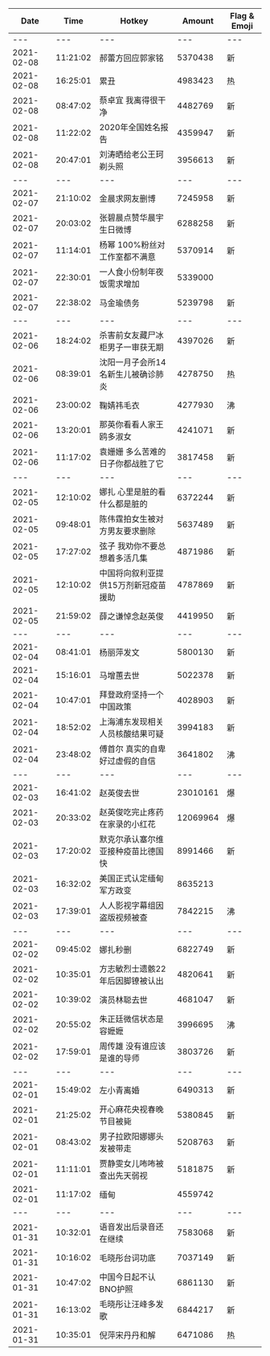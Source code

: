 Date | Time | Hotkey | Amount | Flag & Emoji 
--- | --- | --- | --- | ---
--- | --- | --- | --- | ---
2021-02-08|11:21:02|郝蕾方回应郭家铭|5370438|新 
2021-02-08|16:25:01|累丑|4983423|热 
2021-02-08|08:47:02|蔡卓宜 我离得很干净|4482769|新 
2021-02-08|11:22:02|2020年全国姓名报告|4359947|新 
2021-02-08|20:47:01|刘涛晒给老公王珂剃头照|3956613|新 
--- | --- | --- | --- | ---
2021-02-07|21:10:02|金晨求网友删博|7245958|新 
2021-02-07|20:03:02|张碧晨点赞华晨宇生日微博|6288258|新 
2021-02-07|11:14:01|杨幂 100%粉丝对工作室都不满意|5370914|新 
2021-02-07|22:30:01|一人食小份制年夜饭需求增加|5339000| 
2021-02-07|22:38:02|马金瑜债务|5239798|新 
--- | --- | --- | --- | ---
2021-02-06|18:24:02|杀害前女友藏尸冰柜男子一审获无期|4397026|新 
2021-02-06|08:39:01|沈阳一月子会所14名新生儿被确诊肺炎|4278750|热 
2021-02-06|23:00:02|鞠婧祎毛衣|4277930|沸 
2021-02-06|13:20:01|那英你看看人家王鸥多淑女|4241071|新 
2021-02-06|11:17:02|袁姗姗 多么苦难的日子你都战胜了它|3817458|新 
--- | --- | --- | --- | ---
2021-02-05|12:10:02|娜扎 心里是脏的看什么都是脏的|6372244|新 
2021-02-05|09:48:01|陈伟霆拍女生被对方男友要求删除|5637489|新 
2021-02-05|17:27:02|弦子 我劝你不要总想着多活几集|4871986|新 
2021-02-05|12:10:02|中国将向叙利亚提供15万剂新冠疫苗援助|4787869|新 
2021-02-05|21:59:02|薛之谦悼念赵英俊|4419950|新 
--- | --- | --- | --- | ---
2021-02-04|08:41:01|杨丽萍发文|5800130|新 
2021-02-04|15:16:01|马增蕙去世|5022378|新 
2021-02-04|10:47:01|拜登政府坚持一个中国政策|4028903|新 
2021-02-04|18:52:02|上海浦东发现相关人员核酸结果可疑|3994183|新 
2021-02-04|23:48:02|傅首尔 真实的自卑好过虚假的自信|3641802|沸 
--- | --- | --- | --- | ---
2021-02-03|16:41:02|赵英俊去世|23010161|爆 
2021-02-03|20:33:02|赵英俊吃完止疼药在家录的小红花|12069964|爆 
2021-02-03|17:20:02|默克尔承认塞尔维亚接种疫苗比德国快|8991466|新 
2021-02-03|16:32:02|美国正式认定缅甸军方政变|8635213| 
2021-02-03|17:39:01|人人影视字幕组因盗版视频被查|7842215|沸 
--- | --- | --- | --- | ---
2021-02-02|09:45:02|娜扎秒删|6822749|新 
2021-02-02|10:35:01|方志敏烈士遗骸22年后因脚镣被认出|4820641|新 
2021-02-02|10:39:02|演员林聪去世|4681047|新 
2021-02-02|20:55:02|朱正廷微信状态是容嬷嬷|3996695|沸 
2021-02-02|17:59:01|周传雄 没有谁应该是谁的导师|3803726|新 
--- | --- | --- | --- | ---
2021-02-01|15:49:02|左小青离婚|6490313|新 
2021-02-01|21:25:02|开心麻花央视春晚节目被毙|5380845|新 
2021-02-01|08:43:02|男子拉欧阳娜娜头发被带走|5208763|新 
2021-02-01|11:11:01|贾静雯女儿咘咘被查出先天弱视|5181875|新 
2021-02-01|11:17:02|缅甸|4559742| 
--- | --- | --- | --- | ---
2021-01-31|10:32:01|语音发出后录音还在继续|7583068|新 
2021-01-31|10:16:02|毛晓彤台词功底|7037149|新 
2021-01-31|10:47:02|中国今日起不认BNO护照|6861130|新 
2021-01-31|16:13:02|毛晓彤让汪峰多发歌|6844217|新 
2021-01-31|10:35:01|倪萍宋丹丹和解|6471086|热 

